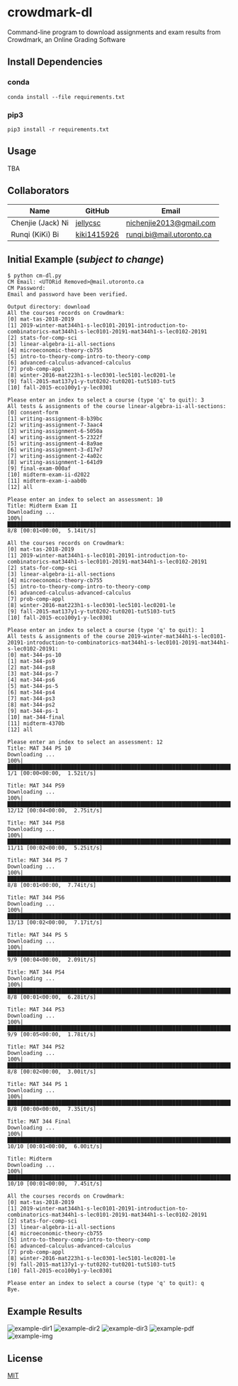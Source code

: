 # crowdmark-dl
Command-line program to download assignments and exam results from Crowdmark, an Online Grading Software

## Install Dependencies

### conda
```
conda install --file requirements.txt
```

### pip3
```
pip3 install -r requirements.txt
```

## Usage
TBA

## Collaborators

| Name                    | GitHub                                     | Email
| ----------------------- | ------------------------------------------ | -------------------------
| Chenjie (Jack) Ni       | [jellycsc](https://github.com/jellycsc)    | nichenjie2013@gmail.com
| Runqi (KiKi) Bi         | [kiki1415926](https://github.com/kiki1415926)    | runqi.bi@mail.utoronto.ca

## Initial Example (*subject to change*)
```
$ python cm-dl.py
CM Email: <UTORid Removed>@mail.utoronto.ca
CM Password: 
Email and password have been verified.

Output directory: download
All the courses records on Crowdmark:
[0] mat-tas-2018-2019
[1] 2019-winter-mat344h1-s-lec0101-20191-introduction-to-combinatorics-mat344h1-s-lec0101-20191-mat344h1-s-lec0102-20191
[2] stats-for-comp-sci
[3] linear-algebra-ii-all-sections
[4] microeconomic-theory-cb755
[5] intro-to-theory-comp-intro-to-theory-comp
[6] advanced-calculus-advanced-calculus
[7] prob-comp-appl
[8] winter-2016-mat223h1-s-lec0301-lec5101-lec0201-le
[9] fall-2015-mat137y1-y-tut0202-tut0201-tut5103-tut5
[10] fall-2015-eco100y1-y-lec0301

Please enter an index to select a course (type 'q' to quit): 3
All tests & assignments of the course linear-algebra-ii-all-sections:
[0] consent-form
[1] writing-assignment-8-b39bc
[2] writing-assignment-7-3aac4
[3] writing-assignment-6-5050a
[4] writing-assignment-5-2322f
[5] writing-assignment-4-8a9ae
[6] writing-assignment-3-d17e7
[7] writing-assignment-2-4a02c
[8] writing-assignment-1-641d9
[9] final-exam-000af
[10] midterm-exam-ii-d2022
[11] midterm-exam-i-aab0b
[12] all

Please enter an index to select an assessment: 10
Title: Midterm Exam II
Downloading ... 
100%|██████████████████████████████████████████████████████████████████████████████████████████████████| 8/8 [00:01<00:00,  5.14it/s]

All the courses records on Crowdmark:
[0] mat-tas-2018-2019
[1] 2019-winter-mat344h1-s-lec0101-20191-introduction-to-combinatorics-mat344h1-s-lec0101-20191-mat344h1-s-lec0102-20191
[2] stats-for-comp-sci
[3] linear-algebra-ii-all-sections
[4] microeconomic-theory-cb755
[5] intro-to-theory-comp-intro-to-theory-comp
[6] advanced-calculus-advanced-calculus
[7] prob-comp-appl
[8] winter-2016-mat223h1-s-lec0301-lec5101-lec0201-le
[9] fall-2015-mat137y1-y-tut0202-tut0201-tut5103-tut5
[10] fall-2015-eco100y1-y-lec0301

Please enter an index to select a course (type 'q' to quit): 1
All tests & assignments of the course 2019-winter-mat344h1-s-lec0101-20191-introduction-to-combinatorics-mat344h1-s-lec0101-20191-mat344h1-s-lec0102-20191:
[0] mat-344-ps-10
[1] mat-344-ps9
[2] mat-344-ps8
[3] mat-344-ps-7
[4] mat-344-ps6
[5] mat-344-ps-5
[6] mat-344-ps4
[7] mat-344-ps3
[8] mat-344-ps2
[9] mat-344-ps-1
[10] mat-344-final
[11] midterm-4370b
[12] all

Please enter an index to select an assessment: 12
Title: MAT 344 PS 10
Downloading ... 
100%|██████████████████████████████████████████████████████████████████████████████████████████████████| 1/1 [00:00<00:00,  1.52it/s]

Title: MAT 344 PS9
Downloading ... 
100%|████████████████████████████████████████████████████████████████████████████████████████████████| 12/12 [00:04<00:00,  2.75it/s]

Title: MAT 344 PS8
Downloading ... 
100%|████████████████████████████████████████████████████████████████████████████████████████████████| 11/11 [00:02<00:00,  5.25it/s]

Title: MAT 344 PS 7
Downloading ... 
100%|██████████████████████████████████████████████████████████████████████████████████████████████████| 8/8 [00:01<00:00,  7.74it/s]

Title: MAT 344 PS6
Downloading ... 
100%|████████████████████████████████████████████████████████████████████████████████████████████████| 13/13 [00:02<00:00,  7.17it/s]

Title: MAT 344 PS 5
Downloading ... 
100%|██████████████████████████████████████████████████████████████████████████████████████████████████| 9/9 [00:04<00:00,  2.09it/s]

Title: MAT 344 PS4
Downloading ... 
100%|██████████████████████████████████████████████████████████████████████████████████████████████████| 8/8 [00:01<00:00,  6.28it/s]

Title: MAT 344 PS3
Downloading ... 
100%|██████████████████████████████████████████████████████████████████████████████████████████████████| 9/9 [00:05<00:00,  1.78it/s]

Title: MAT 344 PS2
Downloading ... 
100%|██████████████████████████████████████████████████████████████████████████████████████████████████| 8/8 [00:02<00:00,  3.00it/s]

Title: MAT 344 PS 1
Downloading ... 
100%|██████████████████████████████████████████████████████████████████████████████████████████████████| 8/8 [00:00<00:00,  7.35it/s]

Title: MAT 344 Final
Downloading ... 
100%|████████████████████████████████████████████████████████████████████████████████████████████████| 10/10 [00:01<00:00,  6.00it/s]

Title: Midterm
Downloading ... 
100%|████████████████████████████████████████████████████████████████████████████████████████████████| 10/10 [00:01<00:00,  7.45it/s]

All the courses records on Crowdmark:
[0] mat-tas-2018-2019
[1] 2019-winter-mat344h1-s-lec0101-20191-introduction-to-combinatorics-mat344h1-s-lec0101-20191-mat344h1-s-lec0102-20191
[2] stats-for-comp-sci
[3] linear-algebra-ii-all-sections
[4] microeconomic-theory-cb755
[5] intro-to-theory-comp-intro-to-theory-comp
[6] advanced-calculus-advanced-calculus
[7] prob-comp-appl
[8] winter-2016-mat223h1-s-lec0301-lec5101-lec0201-le
[9] fall-2015-mat137y1-y-tut0202-tut0201-tut5103-tut5
[10] fall-2015-eco100y1-y-lec0301

Please enter an index to select a course (type 'q' to quit): q
Bye.
```

## Example Results

![example-dir1](https://user-images.githubusercontent.com/25379724/58580262-ade90180-821a-11e9-8c84-da5cc991cc79.png)
![example-dir2](https://user-images.githubusercontent.com/25379724/58580260-ade90180-821a-11e9-9752-01a9880801c9.png)
![example-dir3](https://user-images.githubusercontent.com/25379724/58580259-ade90180-821a-11e9-8220-e0e9afa7e7f6.png)
![example-pdf](https://user-images.githubusercontent.com/25379724/58580258-ad506b00-821a-11e9-9460-4f4e12bb58c5.png)
![example-img](https://user-images.githubusercontent.com/25379724/58531651-11d6e000-81b1-11e9-98fc-1a468950bc81.jpeg)

## License
[MIT](LICENSE)
